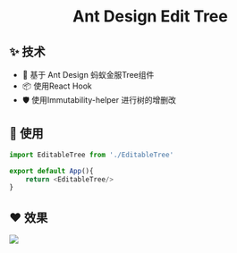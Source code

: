 <h1 align="center">Ant Design Edit Tree</h1>

## ✨ 技术

- 🌈 基于 Ant Design 蚂蚁金服Tree组件
- 📦 使用React Hook
- 🛡  使用Immutability-helper 进行树的增删改

## 🔨 使用

```javascript
import EditableTree from './EditableTree'

export default App(){
    return <EditableTree/>
}
```

## ❤️ 效果

![](D:\ztt\EditTree\tree.png)